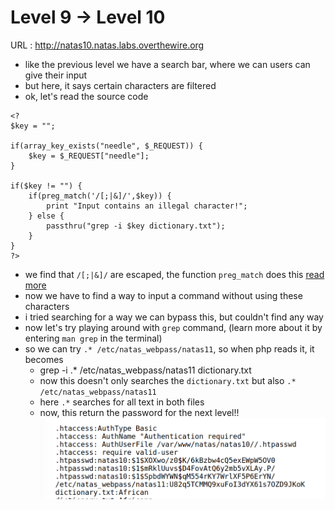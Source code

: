 # Level 9 → Level 10

URL : http://natas10.natas.labs.overthewire.org
 
- like the previous level we have a search bar, where we can users can give their input
- but here, it says certain characters are filtered
- ok, let's read the source code
```html+php
<?
$key = "";

if(array_key_exists("needle", $_REQUEST)) {
    $key = $_REQUEST["needle"];
}

if($key != "") {
    if(preg_match('/[;|&]/',$key)) {
        print "Input contains an illegal character!";
    } else {
        passthru("grep -i $key dictionary.txt");
    }
}
?>
```
- we find that `/[;|&]/` are escaped, the function `preg_match` does this [read more](https://www.w3schools.com/php/func_regex_preg_match.asp)
- now we have to find a way to input a command without using these characters
- i tried searching for a way we can bypass this, but couldn't find any way
- now let's try playing around with `grep` command, (learn more about it by entering `man grep` in the terminal)
- so we can try `.* /etc/natas_webpass/natas11`, so when php reads it, it becomes
	- grep -i .* /etc/natas_webpass/natas11 dictionary.txt
	- now this doesn't only searches the `dictionary.txt` but also `.* /etc/natas_webpass/natas11`
	- here `.*` searches for all text in both files
	- now, this return the password for the next level!!
![lvl10](images/lvl10.png)